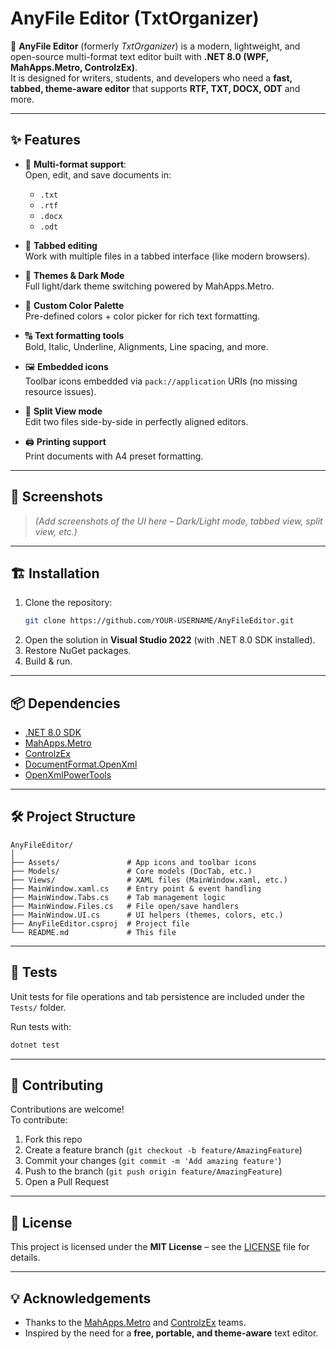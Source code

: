 # AnyFile Editor (TxtOrganizer)

🚀 **AnyFile Editor** (formerly *TxtOrganizer*) is a modern, lightweight, and open-source multi-format text editor built with **.NET 8.0 (WPF, MahApps.Metro, ControlzEx)**.  
It is designed for writers, students, and developers who need a **fast, tabbed, theme-aware editor** that supports **RTF, TXT, DOCX, ODT** and more.

---

## ✨ Features

- 📝 **Multi-format support**:  
  Open, edit, and save documents in:
  - `.txt`
  - `.rtf`
  - `.docx`
  - `.odt`

- 📂 **Tabbed editing**  
  Work with multiple files in a tabbed interface (like modern browsers).

- 🎨 **Themes & Dark Mode**  
  Full light/dark theme switching powered by MahApps.Metro.

- 🎨 **Custom Color Palette**  
  Pre-defined colors + color picker for rich text formatting.

- 🔠 **Text formatting tools**  
  Bold, Italic, Underline, Alignments, Line spacing, and more.

- 🖼️ **Embedded icons**  
  Toolbar icons embedded via `pack://application` URIs (no missing resource issues).

- 📑 **Split View mode**  
  Edit two files side-by-side in perfectly aligned editors.

- 🖨️ **Printing support**  
  Print documents with A4 preset formatting.

---

## 📸 Screenshots

> *(Add screenshots of the UI here – Dark/Light mode, tabbed view, split view, etc.)*

---

## 🏗️ Installation

1. Clone the repository:
   ```bash
   git clone https://github.com/YOUR-USERNAME/AnyFileEditor.git
   ```
2. Open the solution in **Visual Studio 2022** (with .NET 8.0 SDK installed).
3. Restore NuGet packages.
4. Build & run.

---

## 📦 Dependencies

- [.NET 8.0 SDK](https://dotnet.microsoft.com/en-us/download)
- [MahApps.Metro](https://github.com/MahApps/MahApps.Metro)
- [ControlzEx](https://github.com/ControlzEx/ControlzEx)
- [DocumentFormat.OpenXml](https://github.com/OfficeDev/Open-XML-SDK)
- [OpenXmlPowerTools](https://github.com/OfficeDev/Open-Xml-PowerTools)

---

## 🛠️ Project Structure

```
AnyFileEditor/
│
├── Assets/               # App icons and toolbar icons
├── Models/               # Core models (DocTab, etc.)
├── Views/                # XAML files (MainWindow.xaml, etc.)
├── MainWindow.xaml.cs    # Entry point & event handling
├── MainWindow.Tabs.cs    # Tab management logic
├── MainWindow.Files.cs   # File open/save handlers
├── MainWindow.UI.cs      # UI helpers (themes, colors, etc.)
├── AnyFileEditor.csproj  # Project file
└── README.md             # This file
```

---

## 🧪 Tests

Unit tests for file operations and tab persistence are included under the `Tests/` folder.

Run tests with:
```bash
dotnet test
```

---

## 🤝 Contributing

Contributions are welcome!  
To contribute:

1. Fork this repo
2. Create a feature branch (`git checkout -b feature/AmazingFeature`)
3. Commit your changes (`git commit -m 'Add amazing feature'`)
4. Push to the branch (`git push origin feature/AmazingFeature`)
5. Open a Pull Request

---

## 📜 License

This project is licensed under the **MIT License** – see the [LICENSE](LICENSE) file for details.

---

## 💡 Acknowledgements

- Thanks to the [MahApps.Metro](https://mahapps.com) and [ControlzEx](https://github.com/ControlzEx/ControlzEx) teams.
- Inspired by the need for a **free, portable, and theme-aware** text editor.
